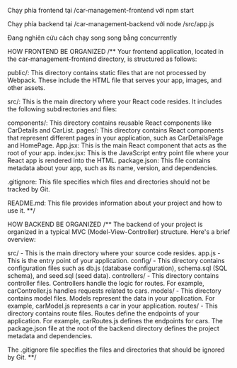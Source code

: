 Chạy phía frontend tại /car-management-frontend với npm start

Chạy phía backend tại /car-management-backend với node /src/app.js

Đang nghiên cứu cách chạy song song bằng concurrently



HOW FRONTEND BE ORGANIZED
/**
Your frontend application, located in the car-management-frontend directory, is structured as follows:

public/: This directory contains static files that are not processed by Webpack. These include the HTML file that serves your app, images, and other assets.

src/: This is the main directory where your React code resides. It includes the following subdirectories and files:

components/: This directory contains reusable React components like CarDetails and CarList.
pages/: This directory contains React components that represent different pages in your application, such as CarDetailsPage and HomePage.
App.jsx: This is the main React component that acts as the root of your app.
index.jsx: This is the JavaScript entry point file where your React app is rendered into the HTML.
package.json: This file contains metadata about your app, such as its name, version, and dependencies.

.gitignore: This file specifies which files and directories should not be tracked by Git.

README.md: This file provides information about your project and how to use it.
**/



HOW BACKEND BE ORGANIZED
/**
The backend of your project is organized in a typical MVC (Model-View-Controller) structure. Here's a brief overview:

src/ - This is the main directory where your source code resides.
app.js - This is the entry point of your application.
config/ - This directory contains configuration files such as db.js (database configuration), schema.sql (SQL schema), and seed.sql (seed data).
controllers/ - This directory contains controller files. Controllers handle the logic for routes. For example, carController.js handles requests related to cars.
models/ - This directory contains model files. Models represent the data in your application. For example, carModel.js represents a car in your application.
routes/ - This directory contains route files. Routes define the endpoints of your application. For example, carRoutes.js defines the endpoints for cars.
The package.json file at the root of the backend directory defines the project metadata and dependencies.

The .gitignore file specifies the files and directories that should be ignored by Git.
**/
